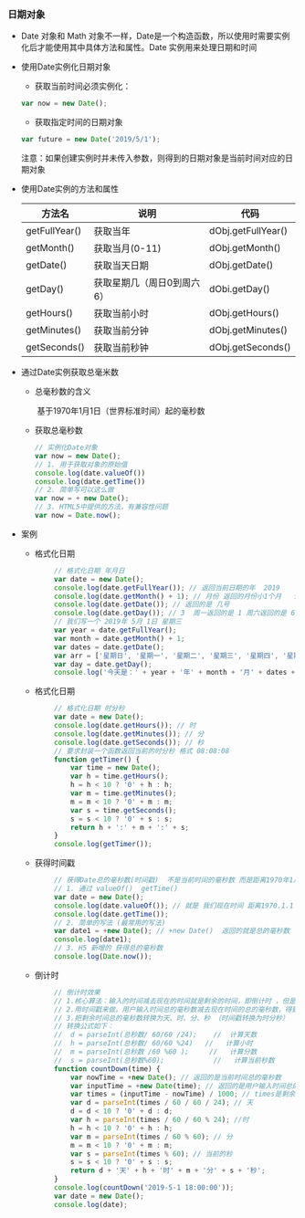 ### 日期对象

- Date 对象和 Math 对象不一样，Date是一个构造函数，所以使用时需要实例化后才能使用其中具体方法和属性。Date 实例用来处理日期和时间


- 使用Date实例化日期对象

  - 获取当前时间必须实例化：

  ```js
  var now = new Date();
  ```

  - 获取指定时间的日期对象

  ```js
  var future = new Date('2019/5/1');
  ```

  注意：如果创建实例时并未传入参数，则得到的日期对象是当前时间对应的日期对象

- 使用Date实例的方法和属性	

  | 方法名        | 说明                       | 代码               |
  | ------------- | -------------------------- | ------------------ |
  | getFullYear() | 获取当年                   | dObj.getFullYear() |
  | getMonth()    | 获取当月(0-11)             | dObj.getMonth()    |
  | getDate()     | 获取当天日期               | dObj.getDate()     |
  | getDay()      | 获取星期几（周日0到周六6） | dObi.getDay()      |
  | getHours()    | 获取当前小时               | dObj.getHours()    |
  | getMinutes()  | 获取当前分钟               | dObj.getMinutes()  |
  | getSeconds()  | 获取当前秒钟               | dObj.getSeconds()  |

- 通过Date实例获取总毫米数

  - 总毫秒数的含义

    ​	基于1970年1月1日（世界标准时间）起的毫秒数

  - 获取总毫秒数

    ```js
    // 实例化Date对象
    var now = new Date();
    // 1. 用于获取对象的原始值
    console.log(date.valueOf())	
    console.log(date.getTime())	
    // 2. 简单写可以这么做
    var now = + new Date();			
    // 3. HTML5中提供的方法，有兼容性问题
    var now = Date.now();
    ```

- 案例

  - 格式化日期

  ```js
          // 格式化日期 年月日 
          var date = new Date();
          console.log(date.getFullYear()); // 返回当前日期的年  2019
          console.log(date.getMonth() + 1); // 月份 返回的月份小1个月   记得月份+1 呦
          console.log(date.getDate()); // 返回的是 几号
          console.log(date.getDay()); // 3  周一返回的是 1 周六返回的是 6 但是 周日返回的是 0
          // 我们写一个 2019年 5月 1日 星期三
          var year = date.getFullYear();
          var month = date.getMonth() + 1;
          var dates = date.getDate();
          var arr = ['星期日', '星期一', '星期二', '星期三', '星期四', '星期五', '星期六'];
          var day = date.getDay();
          console.log('今天是：' + year + '年' + month + '月' + dates + '日 ' + arr[day]);
  ```

  - 格式化日期

  ```js
          // 格式化日期 时分秒
          var date = new Date();
          console.log(date.getHours()); // 时
          console.log(date.getMinutes()); // 分
          console.log(date.getSeconds()); // 秒
          // 要求封装一个函数返回当前的时分秒 格式 08:08:08
          function getTimer() {
              var time = new Date();
              var h = time.getHours();
              h = h < 10 ? '0' + h : h;
              var m = time.getMinutes();
              m = m < 10 ? '0' + m : m;
              var s = time.getSeconds();
              s = s < 10 ? '0' + s : s;
              return h + ':' + m + ':' + s;
          }
          console.log(getTimer());
  ```

  - 获得时间戳

  ```js
          // 获得Date总的毫秒数(时间戳)  不是当前时间的毫秒数 而是距离1970年1月1号过了多少毫秒数
          // 1. 通过 valueOf()  getTime()
          var date = new Date();
          console.log(date.valueOf()); // 就是 我们现在时间 距离1970.1.1 总的毫秒数
          console.log(date.getTime());
          // 2. 简单的写法 (最常用的写法)
          var date1 = +new Date(); // +new Date()  返回的就是总的毫秒数
          console.log(date1);
          // 3. H5 新增的 获得总的毫秒数
          console.log(Date.now());
  ```

  - 倒计时

  ```js
          // 倒计时效果
          // 1.核心算法：输入的时间减去现在的时间就是剩余的时间，即倒计时 ，但是不能拿着时分秒相减，比如 05 分减去25分，结果会是负数的。
          // 2.用时间戳来做。用户输入时间总的毫秒数减去现在时间的总的毫秒数，得到的就是剩余时间的毫秒数。
          // 3.把剩余时间总的毫秒数转换为天、时、分、秒 （时间戳转换为时分秒）
          // 转换公式如下： 
          //  d = parseInt(总秒数/ 60/60 /24);    //  计算天数
          //  h = parseInt(总秒数/ 60/60 %24)   //   计算小时
          //  m = parseInt(总秒数 /60 %60 );     //   计算分数
          //  s = parseInt(总秒数%60);            //   计算当前秒数
          function countDown(time) {
              var nowTime = +new Date(); // 返回的是当前时间总的毫秒数
              var inputTime = +new Date(time); // 返回的是用户输入时间总的毫秒数
              var times = (inputTime - nowTime) / 1000; // times是剩余时间总的秒数 
              var d = parseInt(times / 60 / 60 / 24); // 天
              d = d < 10 ? '0' + d : d;
              var h = parseInt(times / 60 / 60 % 24); //时
              h = h < 10 ? '0' + h : h;
              var m = parseInt(times / 60 % 60); // 分
              m = m < 10 ? '0' + m : m;
              var s = parseInt(times % 60); // 当前的秒
              s = s < 10 ? '0' + s : s;
              return d + '天' + h + '时' + m + '分' + s + '秒';
          }
          console.log(countDown('2019-5-1 18:00:00'));
          var date = new Date();
          console.log(date);
  ```


